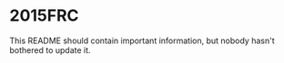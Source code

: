# 2015FRC
This README should contain important information, but nobody hasn't bothered to update it.
